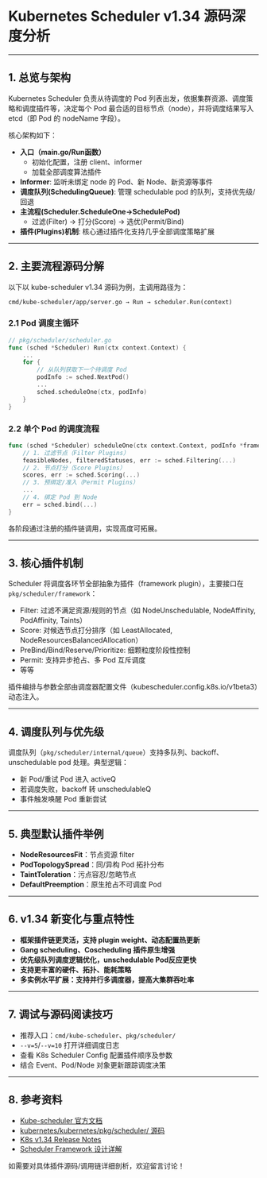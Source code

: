 # Kubernetes Scheduler v1.34 源码深度分析

---

## 1. 总览与架构

Kubernetes Scheduler 负责从待调度的 Pod 列表出发，依据集群资源、调度策略和调度插件等，决定每个 Pod 最合适的目标节点（node），并将调度结果写入 etcd（即 Pod 的 nodeName 字段）。

核心架构如下：

- **入口（main.go/Run函数）**
  - 初始化配置，注册 client、informer
  - 加载全部调度算法插件
- **Informer**: 监听未绑定 node 的 Pod、新 Node、新资源等事件
- **调度队列(SchedulingQueue)**: 管理 schedulable pod 的队列，支持优先级/回退
- **主流程(Scheduler.ScheduleOne→SchedulePod)**
  - 过滤(Filter) → 打分(Score) → 选优(Permit/Bind)
- **插件(Plugins)机制**: 核心通过插件化支持几乎全部调度策略扩展

---

## 2. 主要流程源码分解

以下以 kube-scheduler v1.34 源码为例，主调用路径为：

`cmd/kube-scheduler/app/server.go → Run → scheduler.Run(context)`

### 2.1 Pod 调度主循环

```go
// pkg/scheduler/scheduler.go
func (sched *Scheduler) Run(ctx context.Context) {
    ...
    for {
        // 从队列获取下一个待调度 Pod
        podInfo := sched.NextPod()
        ...
        sched.scheduleOne(ctx, podInfo)
    }
}
```

### 2.2 单个 Pod 的调度流程

```go
func (sched *Scheduler) scheduleOne(ctx context.Context, podInfo *framework.QueuedPodInfo) {
    // 1. 过滤节点（Filter Plugins）
    feasibleNodes, filteredStatuses, err := sched.Filtering(...)
    // 2. 节点打分（Score Plugins）
    scores, err := sched.Scoring(...)
    // 3. 预绑定/准入（Permit Plugins）
    ...
    // 4. 绑定 Pod 到 Node
    err = sched.bind(...)
}
```
各阶段通过注册的插件链调用，实现高度可拓展。

---

## 3. 核心插件机制

Scheduler 将调度各环节全部抽象为插件（framework plugin），主要接口在 `pkg/scheduler/framework`：

- Filter: 过滤不满足资源/规则的节点（如 NodeUnschedulable, NodeAffinity, PodAffinity, Taints）
- Score: 对候选节点打分排序（如 LeastAllocated, NodeResourcesBalancedAllocation）
- PreBind/Bind/Reserve/Prioritize: 细颗粒度阶段性控制
- Permit: 支持异步抢占、多 Pod 互斥调度
- 等等

插件编排与参数全部由调度器配置文件（kubescheduler.config.k8s.io/v1beta3）动态注入。

---

## 4. 调度队列与优先级

调度队列（`pkg/scheduler/internal/queue`）支持多队列、backoff、unschedulable pod 处理。典型逻辑：

- 新 Pod/重试 Pod 进入 activeQ
- 若调度失败，backoff 转 unschedulableQ
- 事件触发唤醒 Pod 重新尝试

---

## 5. 典型默认插件举例

- **NodeResourcesFit**：节点资源 filter
- **PodTopologySpread**：同/异构 Pod 拓扑分布
- **TaintToleration**：污点容忍/忽略节点
- **DefaultPreemption**：原生抢占不可调度 Pod

---

## 6. v1.34 新变化与重点特性

- **框架插件链更灵活，支持 plugin weight、动态配置热更新**
- **Gang scheduling、Coscheduling 插件原生增强**
- **优先级队列调度逻辑优化，unschedulable Pod反应更快**
- **支持更丰富的硬件、拓扑、能耗策略**
- **多实例水平扩展：支持并行多调度器，提高大集群吞吐率**

---

## 7. 调试与源码阅读技巧

- 推荐入口：`cmd/kube-scheduler`、`pkg/scheduler/`
- `--v=5`/`--v=10` 打开详细调度日志
- 查看 K8s Scheduler Config 配置插件顺序及参数
- 结合 Event、Pod/Node 对象更新跟踪调度决策

---

## 8. 参考资料

- [Kube-scheduler 官方文档](https://kubernetes.io/zh-cn/docs/concepts/scheduling-eviction/kube-scheduler/)
- [kubernetes/kubernetes/pkg/scheduler/ 源码](https://github.com/kubernetes/kubernetes/tree/master/pkg/scheduler)
- [K8s v1.34 Release Notes](https://github.com/kubernetes/kubernetes/releases/tag/v1.34.0)
- [Scheduler Framework 设计详解](https://jasonwzx.github.io/2023/01/09/Kubernetes-Scheduler-Framework/)

如需要对具体插件源码/调用链详细剖析，欢迎留言讨论！


